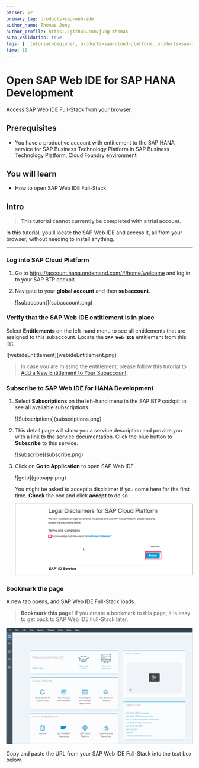 ```yaml
---
parser: v2
primary_tag: products>sap-web-ide
author_name: Thomas Jung
author_profile: https://github.com/jung-thomas
auto_validation: true
tags: [  tutorial>beginner, products>sap-cloud-platform, products>sap-web-ide, tutorial>license]
time: 10
---
```


# Open SAP Web IDE for SAP HANA Development
<!-- description --> Access SAP Web IDE Full-Stack from your browser.

## Prerequisites
 - You have a productive account with entitlement to the SAP HANA service for SAP Business Technology Platform in SAP Business Technology Platform, Cloud Foundry environment

## You will learn  
  - How to open SAP Web IDE Full-Stack

## Intro
>**This tutorial cannot currently be completed with a trial account.**

In this tutorial, you'll locate the SAP Web IDE and access it, all from your browser, without needing to install anything.

---

### Log into SAP Cloud Platform

1. Go to <https://account.hana.ondemand.com/#/home/welcome> and log in to your SAP BTP cockpit.

2. Navigate to your **global account** and then **subaccount**.

    <!-- border -->![subaccount](subaccount.png)

### Verify that the SAP Web IDE entitlement is in place

Select **Entitlements** on the left-hand menu to see all entitlements that are assigned to this subaccount. Locate the **`SAP Web IDE`** entitlement from this list.

<!-- border -->![webideEntitlement](webideEntitlement.png)

> In case you are missing the entitlement, please follow this tutorial to [Add a New Entitlement to Your Subaccount](cp-cf-entitlements-add).

### Subscribe to SAP Web IDE for HANA Development

1. Select **Subscriptions** on the left-hand menu in the SAP BTP cockpit to see all available subscriptions.

    <!-- border -->![Subscriptions](subscriptions.png)

2. This detail page will show you a service description and provide you with a link to the service documentation. Click the blue button to **Subscribe** to this service.

    <!-- border -->![subscribe](subscribe.png)
3.  Click on **Go to Application** to open  SAP Web IDE.

    <!-- border -->![goto](gotoapp.png)

    You might be asked to accept a disclaimer if you come here for the first time. **Check** the box and click **accept** to do so.

    ![disclaimer](./disclaimer.png)


### Bookmark the page

A new tab opens, and SAP Web IDE Full-Stack loads.

>**Bookmark this page!**  If you create a bookmark to this page, it is easy to get back to SAP Web IDE Full-Stack later.

![SAP Cloud Platform Console - services button](./web_ide_start_screen.png)


Copy and paste the URL from your SAP Web IDE Full-Stack into the text box below.

